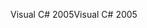 <span data-ttu-id="cb861-101">Visual C# 2005</span><span class="sxs-lookup"><span data-stu-id="cb861-101">Visual C# 2005</span></span>
